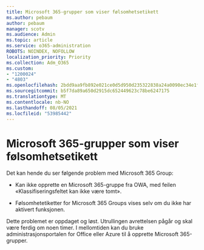 ```yaml
---
title: Microsoft 365-grupper som viser følsomhetsetikett
ms.author: pebaum
author: pebaum
manager: scotv
ms.audience: Admin
ms.topic: article
ms.service: o365-administration
ROBOTS: NOINDEX, NOFOLLOW
localization_priority: Priority
ms.collection: Adm_O365
ms.custom:
- "1200024"
- "4803"
ms.openlocfilehash: 2bdd9aa9fb892e021ce0d5d950d235322838a24a0090ec34e1fe040cb1473113
ms.sourcegitcommit: b5f7da89a650d2915dc652449623c78be6247175
ms.translationtype: MT
ms.contentlocale: nb-NO
ms.lasthandoff: 08/05/2021
ms.locfileid: "53985442"
---
```

# <a name="microsoft-365-groups-showing-sensitivity-label"></a>Microsoft 365-grupper som viser følsomhetsetikett

Det kan hende du ser følgende problem med Microsoft 365 Group:

- Kan ikke opprette en Microsoft 365-gruppe fra OWA, med feilen «Klassifiseringsfeltet kan ikke være tomt».

- Følsomhetetiketter for Microsoft 365 Groups vises selv om du ikke har aktivert funksjonen.

Dette problemet er oppdaget og løst. Utrullingen avrettelsen pågår og skal være ferdig om noen timer. I mellomtiden kan du bruke administrasjonsportalen for Office eller Azure til å opprette Microsoft 365-grupper.  
